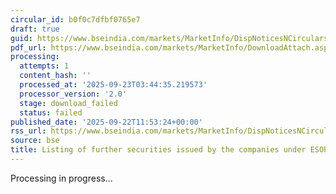 ```yaml
---
circular_id: b0f0c7dfbf0765e7
draft: true
guid: https://www.bseindia.com/markets/MarketInfo/DispNoticesNCirculars.aspx?Noticeid={6B872DEE-898F-4BB1-8D07-F55719A61DB4}&noticeno=20250922-15&dt=09/22/2025&icount=15&totcount=58&flag=0
pdf_url: https://www.bseindia.com/markets/MarketInfo/DownloadAttach.aspx?id=20250922-15&attachedId=
processing:
  attempts: 1
  content_hash: ''
  processed_at: '2025-09-23T03:44:35.219573'
  processor_version: '2.0'
  stage: download_failed
  status: failed
published_date: '2025-09-22T11:53:24+00:00'
rss_url: https://www.bseindia.com/markets/MarketInfo/DispNoticesNCirculars.aspx?Noticeid={6B872DEE-898F-4BB1-8D07-F55719A61DB4}&noticeno=20250922-15&dt=09/22/2025&icount=15&totcount=58&flag=0
source: bse
title: Listing of further securities issued by the companies under ESOP/ESOS
---
```


Processing in progress...